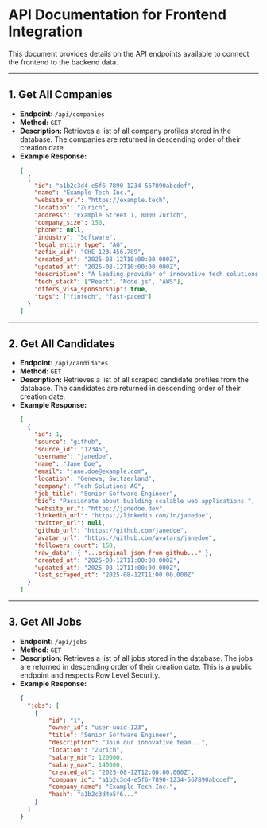 # API Documentation for Frontend Integration

This document provides details on the API endpoints available to connect the frontend to the backend data.

---

## 1. Get All Companies

-   **Endpoint:** `/api/companies`
-   **Method:** `GET`
-   **Description:** Retrieves a list of all company profiles stored in the database. The companies are returned in descending order of their creation date.
-   **Example Response:**
    ```json
    [
      {
        "id": "a1b2c3d4-e5f6-7890-1234-567890abcdef",
        "name": "Example Tech Inc.",
        "website_url": "https://example.tech",
        "location": "Zurich",
        "address": "Example Street 1, 8000 Zurich",
        "company_size": 150,
        "phone": null,
        "industry": "Software",
        "legal_entity_type": "AG",
        "zefix_uid": "CHE-123.456.789",
        "created_at": "2025-08-12T10:00:00.000Z",
        "updated_at": "2025-08-12T10:00:00.000Z",
        "description": "A leading provider of innovative tech solutions.",
        "tech_stack": ["React", "Node.js", "AWS"],
        "offers_visa_sponsorship": true,
        "tags": ["fintech", "fast-paced"]
      }
    ]
    ```

---

## 2. Get All Candidates

-   **Endpoint:** `/api/candidates`
-   **Method:** `GET`
-   **Description:** Retrieves a list of all scraped candidate profiles from the database. The candidates are returned in descending order of their creation date.
-   **Example Response:**
    ```json
    [
      {
        "id": 1,
        "source": "github",
        "source_id": "12345",
        "username": "janedoe",
        "name": "Jane Doe",
        "email": "jane.doe@example.com",
        "location": "Geneva, Switzerland",
        "company": "Tech Solutions AG",
        "job_title": "Senior Software Engineer",
        "bio": "Passionate about building scalable web applications.",
        "website_url": "https://janedoe.dev",
        "linkedin_url": "https://linkedin.com/in/janedoe",
        "twitter_url": null,
        "github_url": "https://github.com/janedoe",
        "avatar_url": "https://github.com/avatars/janedoe",
        "followers_count": 150,
        "raw_data": { "...original json from github..." },
        "created_at": "2025-08-12T11:00:00.000Z",
        "updated_at": "2025-08-12T11:00:00.000Z",
        "last_scraped_at": "2025-08-12T11:00:00.000Z"
      }
    ]
    ```

---

## 3. Get All Jobs

-   **Endpoint:** `/api/jobs`
-   **Method:** `GET`
-   **Description:** Retrieves a list of all jobs stored in the database. The jobs are returned in descending order of their creation date. This is a public endpoint and respects Row Level Security.
-   **Example Response:**
    ```json
    {
      "jobs": [
        {
            "id": "1",
            "owner_id": "user-uuid-123",
            "title": "Senior Software Engineer",
            "description": "Join our innovative team...",
            "location": "Zurich",
            "salary_min": 120000,
            "salary_max": 140000,
            "created_at": "2025-08-12T12:00:00.000Z",
            "company_id": "a1b2c3d4-e5f6-7890-1234-567890abcdef",
            "company_name": "Example Tech Inc.",
            "hash": "a1b2c3d4e5f6..."
        }
      ]
    }
    ```
